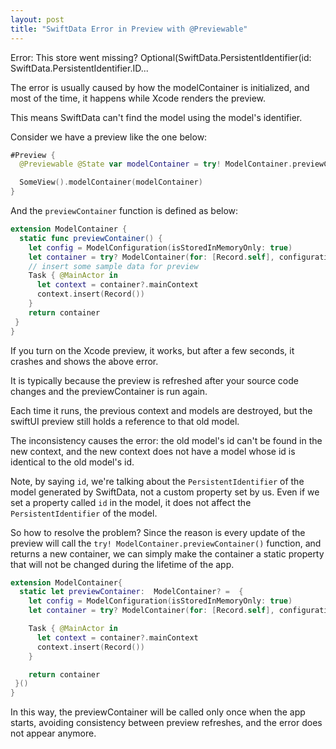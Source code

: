 ```yaml
---
layout: post
title: "SwiftData Error in Preview with @Previewable"
---
```



Error:  This store went missing? Optional(SwiftData.PersistentIdentifier(id: SwiftData.PersistentIdentifier.ID...

The error is usually caused by how the modelContainer is initialized, and most of the time, it happens while Xcode renders the preview.

This means SwiftData can't find the model using the model's identifier.

Consider we have a preview like the one below:

```swift
#Preview {
  @Previewable @State var modelContainer = try! ModelContainer.previewContainer()

  SomeView().modelContainer(modelContainer)
}

```

And the `previewContainer` function is defined as below:

```swift
extension ModelContainer {
  static func previewContainer() {
    let config = ModelConfiguration(isStoredInMemoryOnly: true)
    let container = try? ModelContainer(for: [Record.self], configurations: config)
    // insert some sample data for preview
    Task { @MainActor in
      let context = container?.mainContext
      context.insert(Record())
    }
    return container
 }
}
```

If you turn on the Xcode preview, it works, but after a few seconds, it crashes and shows the above error.

It is typically because the preview is refreshed after your source code changes and the previewContainer is run again.

Each time it runs, the previous context and models are destroyed, but the swiftUI preview still holds a reference to that old model.

The inconsistency causes the error: the old model's id can't be found in the new context, and the new context does not have a model whose id is identical to the old model's id.

Note, by saying `id`, we're talking about the `PersistentIdentifier` of the model generated by SwiftData, not a custom property set by us. Even if we set a property called `id` in the model, it does not affect the `PersistentIdentifier` of the model.

So how to resolve the problem? Since the reason is every update of the preview will call the `try! ModelContainer.previewContainer()` function, and returns a new container, we can simply make the container a static property that will not be changed during the lifetime of the app.

```swift
extension ModelContainer{
  static let previewContainer:  ModelContainer? =  {
    let config = ModelConfiguration(isStoredInMemoryOnly: true)
    let container = try? ModelContainer(for: [Record.self], configurations: config)

    Task { @MainActor in
      let context = container?.mainContext
      context.insert(Record())
    }

    return container
 }()
}
```

In this way, the previewContainer will be called only once when the app starts, avoiding consistency between preview refreshes, and the error does not appear anymore.
